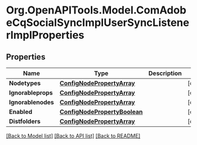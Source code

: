 # Org.OpenAPITools.Model.ComAdobeCqSocialSyncImplUserSyncListenerImplProperties
## Properties

Name | Type | Description | Notes
------------ | ------------- | ------------- | -------------
**Nodetypes** | [**ConfigNodePropertyArray**](ConfigNodePropertyArray.md) |  | [optional] 
**Ignorableprops** | [**ConfigNodePropertyArray**](ConfigNodePropertyArray.md) |  | [optional] 
**Ignorablenodes** | [**ConfigNodePropertyArray**](ConfigNodePropertyArray.md) |  | [optional] 
**Enabled** | [**ConfigNodePropertyBoolean**](ConfigNodePropertyBoolean.md) |  | [optional] 
**Distfolders** | [**ConfigNodePropertyArray**](ConfigNodePropertyArray.md) |  | [optional] 

[[Back to Model list]](../README.md#documentation-for-models) [[Back to API list]](../README.md#documentation-for-api-endpoints) [[Back to README]](../README.md)

